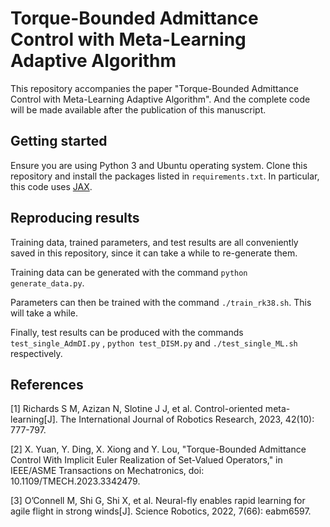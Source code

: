 # Torque-Bounded Admittance Control with Meta-Learning Adaptive Algorithm

This repository accompanies the paper "Torque-Bounded Admittance Control with
Meta-Learning Adaptive Algorithm". And the complete code will be made available after the publication of this manuscript.


## Getting started

Ensure you are using Python 3 and Ubuntu operating system. Clone this repository and install the packages listed in `requirements.txt`. In particular, this code uses [JAX](https://github.com/google/jax).


## Reproducing results

Training data, trained parameters, and test results are all conveniently saved in this repository, since it can take a while to re-generate them. 

Training data can be generated with the command `python generate_data.py`.

Parameters can then be trained with the command `./train_rk38.sh`. This will take a while.

Finally, test results can be produced with the commands `test_single_AdmDI.py` , `python test_DISM.py` and `./test_single_ML.sh` respectively. 


## References
[1] Richards S M, Azizan N, Slotine J J, et al. Control-oriented meta-learning[J]. The International Journal of Robotics Research, 2023, 42(10): 777-797.

[2] X. Yuan, Y. Ding, X. Xiong and Y. Lou, "Torque-Bounded Admittance Control With Implicit Euler Realization of Set-Valued Operators," in IEEE/ASME Transactions on Mechatronics, doi: 10.1109/TMECH.2023.3342479. 

[3] O’Connell M, Shi G, Shi X, et al. Neural-fly enables rapid learning for agile flight in strong winds[J]. Science Robotics, 2022, 7(66): eabm6597.
